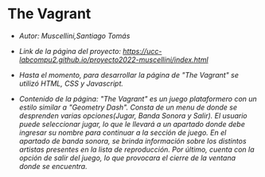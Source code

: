 # The Vagrant 

- *Autor:
  Muscellini,Santiago Tomás*
- *Link de la página del proyecto: 
https://ucc-labcompu2.github.io/proyecto2022-muscellini/index.html*

- *Hasta el momento, para desarrollar la página de "The Vagrant" se utilizó HTML, CSS y Javascript.*

- *Contenido de la página: "The Vagrant" es un juego plataformero con un estilo similar a "Geometry Dash". Consta de un menu de donde se desprenden varias opciones(Jugar, Banda Sonora y Salir). El usuario puede seleccionar jugar, lo que le llevará a un apartado donde debe ingresar su nombre para continuar a la sección de juego. En el apartado de banda sonora, se brinda información sobre los distintos artistas presentes en la lista de reproducción. Por último, cuenta con la opción de salir del juego, lo que provocara el cierre de la ventana donde se encuentra.*
